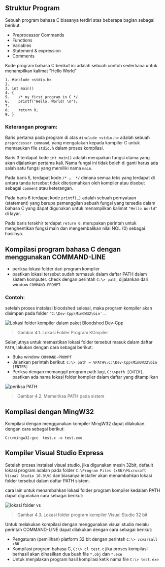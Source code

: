 ## Struktur Program

Sebuah program bahasa C biasanya terdiri atas beberapa bagian sebagai berikut: 

* Preprocessor Commands
* Functions
* Variables 
* Statement & expression 
* Comments 

Kode program bahasa C berikut ini adalah sebuah contoh sederhana untuk menampilkan kalimat "Hello World" 

	1. #include <stdio.h>
	2. 
	3. int main()
	4. {
	5.    /* my first program in C */
	6.    printf("Hello, World! \n");
	7. 
	8.    return 0;
	9. }

### Keterangan program:

Baris pertama pada program di atas `#include <stdio.h>` adalah sebuah `preprocessor command`, yang mengatakan kepada kompiler C untuk memasukan file `stdio.h` dalam proses kompilasi.

Baris 3 terdapat kode  `int main()` adalah merupakan fungsi utama yang akan dijalankan pertama kali. Nama fungsi ini tidak boleh di ganti harus ada salah satu fungsi yang memiliki nama  `main`.

Pada baris 5, terdapat  kode  `/* …  */` dimana semua teks yang terdapat di antara tanda tersebut tidak diterjemahkan oleh kompiler atau disebut sebagai `comment` atau keterangan. 

Pada baris 6 terdapat kode `printf(…)` adalah sebuah pernyataan (statement) yang berupa pemanggilan sebuah fungsi yang tersedia dalam bahasa C yang dapat digunakan untuk menampilkan kalimat `"Hello World"` di layar.

Pada baris terakhir terdapat  `return 0`, merupakan perintah untuk menghentikan fungsi main dan mengembalikan nilai NOL (0) sebagai hasilnya.

## Kompilasi program bahasa C dengan menggunakan COMMAND-LINE

* periksa lokasi folder dari program kompiler 
* pastikan lokasi tersebut sudah termasuk dalam daftar PATH dalam sistem komputer.  check dengan perintah  `C:\> path`,  dijalankan dari window `COMMAND-PROMPT`.

### Contoh:

setelah proses instalasi bloodshed selesai, maka program kompiler akan disimpan pada folder  `'C:\Dev-Cpp\MinGW32\bin'` .. 

![Lokasi folder kompiler dalam paket Bloodshed Dev-Cpp](https://cdn.rawgit.com/handaga/Algoritma-dan-Pemrograman/master/images/ch-04-01.jpeg)

> Gambar 4.1. Lokasi Folder Program KOmpiler

Selanjutnya untuk memastikan lokasi folder tersebut masuk dalam daftar `PATH`, lakukan dengan cara sebagai berikut:
* Buka window ` COMMAND-PROMPT `
* Jalankan perintah berikut: ` C:\> path = %PATH%;C:\Dev-Cpp\MinGW32\bin [ENTER] `
* Periksa dengan memanggil program path lagi,  ` C:\>path [ENTER] `,  pastikan ada nama lokasi folder kompiler dalam daftar yang ditampilkan

![periksa PATH](https://github.com/handaga/Algoritma-dan-Pemrograman/blob/master/images/ch-04-02.jpeg)

> Gambar 4.2. Memeriksa PATH pada sistem

## Kompilasi dengan MingW32

Kompilasi dengan menggunakan kompiler MingW32 dapat dilakukan dengan cara sebagai berikut:

` C:\>mingw32-gcc  test.c -o test.exe `

## Kompiler Visual Studio Express

Setelah proses instalasi visual studio, jika digunakan mesin 32bit, default lokasi program adalah pada 
folder  ` C:\Program Files (x86)\Microsoft Visual Studio 10.0\VC ` dan biasanya installer akan menambahkan lokasi folder tersebut dalam daftar PATH sistem.

cara lain untuk menambahkan lokasi folder program kompiler kedalam PATH dapat digunakan cara sebagai berikut:

![lokasi folder vs](https://github.com/handaga/Algoritma-dan-Pemrograman/blob/master/images/ch-04-03.jpeg)

> Gambar 4.3. Lokasi folder program kompiler Visual Studio 32 bit

Untuk melakukan kompilasi dengan menggunakan visual studio melalu perintah COMMAND-LINE dapat dilakukan dengan cara sebagai berikut:

* Pengaturan (pemilihan) platform 32 bit dengan perintah ` C:\> vcvarsall x86 `
* Kompilasi program bahasa C, ` C:\> cl test.c ` jika proses kompilasi berhasil akan dihasilkan dua buah file ` *.obj ` dan ` *.exe `
* Untuk menjalakan program hasil kompilasi ketik nama file ` C:\> test.exe `
